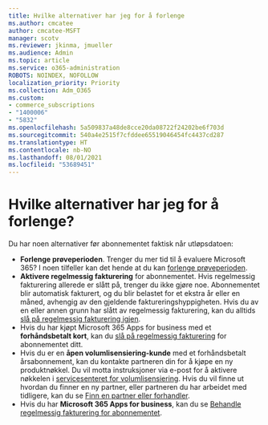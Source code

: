 ```yaml
---
title: Hvilke alternativer har jeg for å forlenge
ms.author: cmcatee
author: cmcatee-MSFT
manager: scotv
ms.reviewer: jkinma, jmueller
ms.audience: Admin
ms.topic: article
ms.service: o365-administration
ROBOTS: NOINDEX, NOFOLLOW
localization_priority: Priority
ms.collection: Adm_O365
ms.custom:
- commerce_subscriptions
- "1400006"
- "5832"
ms.openlocfilehash: 5a509837a48de8cce20da08722f24202be6f703d
ms.sourcegitcommit: 540a4e2515f7cfddee65519046454fc4437cd287
ms.translationtype: HT
ms.contentlocale: nb-NO
ms.lasthandoff: 08/01/2021
ms.locfileid: "53689451"
---
```

# <a name="what-are-my-options-to-extend"></a>Hvilke alternativer har jeg for å forlenge?

Du har noen alternativer før abonnementet faktisk når utløpsdatoen:

- **Forlenge prøveperioden**.  Trenger du mer tid til å evaluere Microsoft 365? I noen tilfeller kan det hende at du kan  [forlenge prøveperioden](https://docs.microsoft.com/microsoft-365/commerce/extend-your-trial).  
- **Aktivere regelmessig fakturering** for abonnementet. Hvis regelmessig fakturering allerede er slått på, trenger du ikke gjøre noe. Abonnementet blir automatisk fakturert, og du blir belastet for et ekstra år eller en måned, avhengig av den gjeldende faktureringshyppigheten. Hvis du av en eller annen grunn har slått av regelmessig fakturering, kan du alltids [slå på regelmessig fakturering igjen](https://docs.microsoft.com/microsoft-365/commerce/subscriptions/renew-your-subscription).
- Hvis du har kjøpt Microsoft 365 Apps for business med et  **forhåndsbetalt kort**, kan du [slå på regelmessig fakturering](https://docs.microsoft.com/microsoft-365/commerce/subscriptions/renew-your-subscription)  for abonnementet ditt.
- Hvis du er en  **åpen volumlisensiering-kunde**  med et forhåndsbetalt årsabonnement, kan du kontakte partneren din for å kjøpe en ny produktnøkkel. Du vil motta instruksjoner via e-post for å aktivere nøkkelen i [servicesenteret for volumlisensiering](https://go.microsoft.com/fwlink/p/?LinkID=282016). Hvis du vil finne ut hvordan du finner en ny partner, eller partneren du har arbeidet med tidligere, kan du se  [Finn en partner eller forhandler](https://docs.microsoft.com/microsoft-365/admin/manage/find-your-partner-or-reseller).
- Hvis du har  **Microsoft 365 Apps for business**, kan du se  [Behandle regelmessig fakturering for abonnementet](https://docs.microsoft.com/microsoft-365/commerce/subscriptions/renew-your-subscription).
